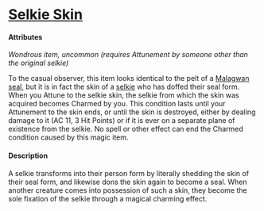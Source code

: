 # [Selkie Skin](https://github.com/mpanighetti/dnd5e-magic-items/blob/main/wondrous-items/selkie-skin.md)

#### Attributes

_Wondrous item, uncommon (requires Attunement by someone other than the original selkie)_

To the casual observer, this item looks identical to the pelt of a [Malagwan seal](../../ch-7-mote-bestiary/malagwan-seal.md), but it is in fact the skin of a [selkie](../../ch-4-character-options/species/selkie.md) who has doffed their seal form. When you Attune to the selkie skin, the selkie from which the skin was acquired becomes Charmed by you. This condition lasts until your Attunement to the skin ends, or until the skin is destroyed, either by dealing damage to it (AC 11, 3 Hit Points) or if it is ever on a separate plane of existence from the selkie. No spell or other effect can end the Charmed condition caused by this magic item.

#### Description

A selkie transforms into their person form by literally shedding the skin of their seal form, and likewise dons the skin again to become a seal. When another creature comes into possession of such a skin, they become the sole fixation of the selkie through a magical charming effect.
